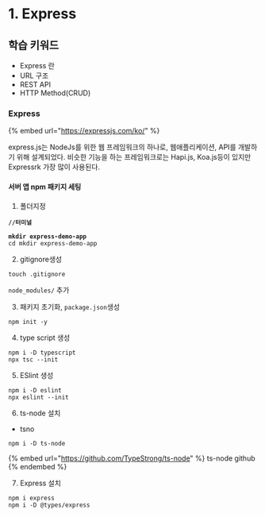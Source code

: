 # 1. Express

## 학습 키워드

* Express 란
* URL 구조
* REST API
* HTTP Method(CRUD)



### Express

{% embed url="https://expressjs.com/ko/" %}

express.js는 NodeJs를 위한 웹 프레임워크의 하나로, 웹애플리케이션, API를 개발하기 위해 설계되었다. 비슷한 기능을 하는 프레임워크로는 Hapi.js, Koa.js등이 있지만 Expressrk 가장 많이 사용된다.



#### 서버 앱 npm 패키지 세팅

1. 폴더지정

<pre><code><strong>//터미널
</strong><strong>
</strong><strong>mkdir express-demo-app
</strong>cd mkdir express-demo-app
</code></pre>

2. gitignore생성

```
touch .gitignore
```

`node_modules/` 추가

3. 패키지 초기화, `package.json`생성

```
npm init -y
```

4. type script 생성

```
npm i -D typescript
npx tsc --init
```

5. ESlint 생성

```
npm i -D eslint
npx eslint --init
```

6. ts-node 설치

* tsno

```
npm i -D ts-node
```

{% embed url="https://github.com/TypeStrong/ts-node" %}
ts-node github
{% endembed %}

7. Express 설치

```
npm i express
npm i -D @types/express
```

